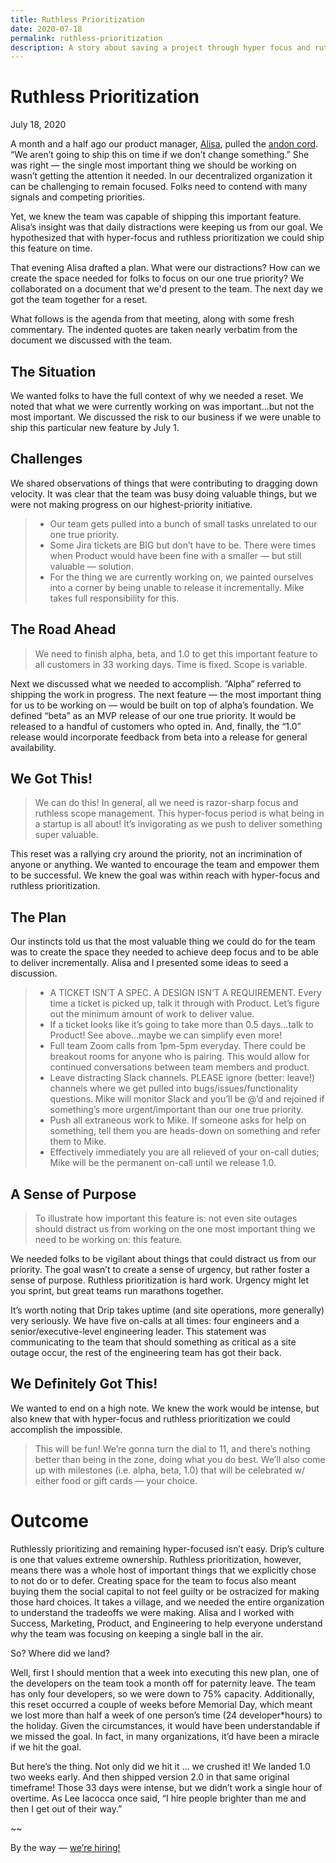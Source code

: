 ```yaml
---
title: Ruthless Prioritization
date: 2020-07-18
permalink: ruthless-prioritization
description: A story about saving a project through hyper focus and ruthless prioritization.
---
```


# Ruthless Prioritization

July 18, 2020

A month and a half ago our product manager, [Alisa](https://www.linkedin.com/in/alisa-haman-94a64176/), pulled the [andon cord](https://itrevolution.com/kata/). “We aren’t going to ship this on time if we don’t change something.” She was right — the single most important thing we should be working on wasn’t getting the attention it needed. In our decentralized organization it can be challenging to remain focused. Folks need to contend with many signals and competing priorities.

Yet, we knew the team was capable of shipping this important feature. Alisa’s insight was that daily distractions were keeping us from our goal. We hypothesized that with hyper-focus and ruthless prioritization we could ship this feature on time.

That evening Alisa drafted a plan. What were our distractions? How can we create the space needed for folks to focus on our one true priority? We collaborated on a document that we'd present to the team. The next day we got the team together for a reset.

What follows is the agenda from that meeting, along with some fresh commentary. The indented quotes are taken nearly verbatim from the document we discussed with the team.

## The Situation

We wanted folks to have the full context of why we needed a reset. We noted that what we were currently working on was important...but not the most important. We discussed the risk to our business if we were unable to ship this particular new feature by July 1.

## Challenges

We shared observations of things that were contributing to dragging down velocity. It was clear that the team was busy doing valuable things, but we were not making progress on our highest-priority initiative.

> * Our team gets pulled into a bunch of small tasks unrelated to our one true priority.
> * Some Jira tickets are BIG but don’t have to be. There were times when Product would have been fine with a smaller — but still valuable — solution.
> * For the thing we are currently working on, we painted ourselves into a corner by being unable to release it incrementally. Mike takes full responsibility for this.

## The Road Ahead

> We need to finish alpha, beta, and 1.0 to get this important feature to all customers in 33 working days. Time is fixed. Scope is variable.

Next we discussed what we needed to accomplish. ”Alpha” referred to shipping the work in progress. The next feature — the most important thing for us to be working on —  would be built on top of alpha’s foundation. We defined “beta” as an MVP release of our one true priority. It would be released to a handful of customers who opted in. And, finally, the “1.0” release would incorporate feedback from beta into a release for general availability.

## We Got This!

> We can do this! In general, all we need is razor-sharp focus and ruthless scope management. This hyper-focus period is what being in a startup is all about! It’s invigorating as we push to deliver something super valuable.

This reset was a rallying cry around the priority, not an incrimination of anyone or anything. We wanted to encourage the team and empower them to be successful. We knew the goal was within reach with hyper-focus and ruthless prioritization.

## The Plan

Our instincts told us that the most valuable thing we could do for the team was to create the space they needed to achieve deep focus and to be able to deliver incrementally. Alisa and I presented some ideas to seed a discussion.

> * A TICKET ISN’T A SPEC. A DESIGN ISN’T A REQUIREMENT. Every time a ticket is picked up, talk it through with Product. Let’s figure out the minimum amount of work to deliver value.
> * If a ticket looks like it’s going to take more than 0.5 days...talk to Product! See above...maybe we can simplify even more!
> * Full team Zoom calls from 1pm-5pm everyday. There could be breakout rooms for anyone who is pairing. This would allow for continued conversations between team members and product.
> * Leave distracting Slack channels. PLEASE ignore (better: leave!) channels where we get pulled into bugs/issues/functionality questions. Mike will monitor Slack and you’ll be @’d and rejoined if something’s more urgent/important than our one true priority.
> * Push all extraneous work to Mike. If someone asks for help on something, tell them you are heads-down on something and refer them to Mike.
> * Effectively immediately you are all relieved of your on-call duties; Mike will be the permanent on-call until we release 1.0.

## A Sense of Purpose

> To illustrate how important this feature is: not even site outages should distract us from working on the one most important thing we need to be working on: this feature.

We needed folks to be vigilant about things that could distract us from our priority. The goal wasn’t to create a sense of urgency, but rather foster a sense of purpose. Ruthless prioritization is hard work. Urgency might let you sprint, but great teams run marathons together.

It’s worth noting that Drip takes uptime (and site operations, more generally) very seriously. We have five on-calls at all times: four engineers and a senior/executive-level engineering leader. This statement was communicating to the team that should something as critical as a site outage occur, the rest of the engineering team has got their back.

## We Definitely Got This!

We wanted to end on a high note. We knew the work would be intense, but also knew that with hyper-focus and ruthless prioritization we could accomplish the impossible.

> This will be fun! We’re gonna turn the dial to 11, and there’s nothing better than being in the zone, doing what you do best. We’ll also come up with milestones (i.e. alpha, beta, 1.0) that will be celebrated w/ either food or gift cards — your choice.

# Outcome

Ruthlessly prioritizing and remaining hyper-focused isn’t easy. Drip’s culture is one that values extreme ownership. Ruthless prioritization, however, means there was a whole host of important things that we explicitly chose to not do or to defer. Creating space for the team to focus also meant buying them the social capital to not feel guilty or be ostracized for making those hard choices. It takes a village, and we needed the entire organization to understand the tradeoffs we were making. Alisa and I worked with Success, Marketing, Product, and Engineering to help everyone understand why the team was focusing on keeping a single ball in the air.

So? Where did we land?

Well, first I should mention that a week into executing this new plan, one of the developers on the team took a month off for paternity leave. The team has only four developers, so we were down to 75% capacity. Additionally, this reset occurred a couple of weeks before Memorial Day, which meant we lost more than half a week of one person’s time (24 developer*hours) to the holiday. Given the circumstances, it would have been understandable if we missed the goal. In fact, in many organizations, it’d have been a miracle if we hit the goal.

But here’s the thing. Not only did we hit it ... we crushed it! We landed 1.0 two weeks early. And then shipped version 2.0 in that same original 
timeframe! Those 33 days were intense, but we didn’t work a single hour of overtime. As Lee Iacocca once said, “I hire people brighter than me and then I get out of their way.”

~~

By the way — [we’re hiring!](https://drip.com/careers)